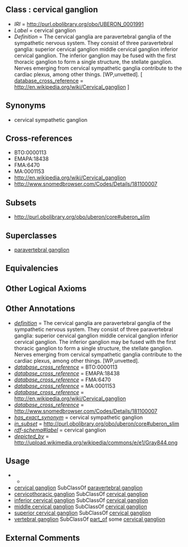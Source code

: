 
## Class : cervical ganglion

 * *IRI* = http://purl.obolibrary.org/obo/UBERON_0001991
 * *Label* = cervical ganglion
 * *Definition* = The cervical ganglia are paravertebral ganglia of the sympathetic nervous system. They consist of three paravertebral ganglia: superior cervical ganglion middle cervical ganglion inferior cervical ganglion. The inferior ganglion may be fused with the first thoracic ganglion to form a single structure, the stellate ganglion. Nerves emerging from cervical sympathetic ganglia contribute to the cardiac plexus, among other things. [WP,unvetted]. [ [database_cross_reference](../../ef/oboInOwl#hasDbXref.md) = http://en.wikipedia.org/wiki/Cervical_ganglion ]

## Synonyms

 * cervical sympathetic ganglion

## Cross-references

 * BTO:0000113
 * EMAPA:18438
 * FMA:6470
 * MA:0001153
 * http://en.wikipedia.org/wiki/Cervical_ganglion
 * http://www.snomedbrowser.com/Codes/Details/181100007

## Subsets

 * http://purl.obolibrary.org/obo/uberon/core#uberon_slim

## Superclasses

 * [paravertebral ganglion](../../UBERON/07/UBERON_0001807.md)

## Equivalencies


## Other Logical Axioms


## Other Annotations

 * *[definition](../../IAO/15/IAO_0000115.md)* = The cervical ganglia are paravertebral ganglia of the sympathetic nervous system. They consist of three paravertebral ganglia: superior cervical ganglion middle cervical ganglion inferior cervical ganglion. The inferior ganglion may be fused with the first thoracic ganglion to form a single structure, the stellate ganglion. Nerves emerging from cervical sympathetic ganglia contribute to the cardiac plexus, among other things. [WP,unvetted].
 * *[database_cross_reference](../../ef/oboInOwl#hasDbXref.md)* = BTO:0000113
 * *[database_cross_reference](../../ef/oboInOwl#hasDbXref.md)* = EMAPA:18438
 * *[database_cross_reference](../../ef/oboInOwl#hasDbXref.md)* = FMA:6470
 * *[database_cross_reference](../../ef/oboInOwl#hasDbXref.md)* = MA:0001153
 * *[database_cross_reference](../../ef/oboInOwl#hasDbXref.md)* = http://en.wikipedia.org/wiki/Cervical_ganglion
 * *[database_cross_reference](../../ef/oboInOwl#hasDbXref.md)* = http://www.snomedbrowser.com/Codes/Details/181100007
 * *[has_exact_synonym](../../ym/oboInOwl#hasExactSynonym.md)* = cervical sympathetic ganglion
 * *[in_subset](../../et/oboInOwl#inSubset.md)* = http://purl.obolibrary.org/obo/uberon/core#uberon_slim
 * *[rdf-schema#label](../../el/rdf-schema#label.md)* = cervical ganglion
 * *[depicted_by](../../depicted/by/depicted_by.md)* = http://upload.wikimedia.org/wikipedia/commons/e/e1/Gray844.png

## Usage

 * -
 * [cervical ganglion](../../UBERON/91/UBERON_0001991.md) SubClassOf [paravertebral ganglion](../../UBERON/07/UBERON_0001807.md)
 * [cervicothoracic ganglion](../../UBERON/41/UBERON_0002441.md) SubClassOf [cervical ganglion](../../UBERON/91/UBERON_0001991.md)
 * [inferior cervical ganglion](../../UBERON/40/UBERON_0002440.md) SubClassOf [cervical ganglion](../../UBERON/91/UBERON_0001991.md)
 * [middle cervical ganglion](../../UBERON/90/UBERON_0001990.md) SubClassOf [cervical ganglion](../../UBERON/91/UBERON_0001991.md)
 * [superior cervical ganglion](../../UBERON/89/UBERON_0001989.md) SubClassOf [cervical ganglion](../../UBERON/91/UBERON_0001991.md)
 * [vertebral ganglion](../../UBERON/08/UBERON_0000408.md) SubClassOf [part_of](../../BFO/50/BFO_0000050.md) some [cervical ganglion](../../UBERON/91/UBERON_0001991.md)

## External Comments

